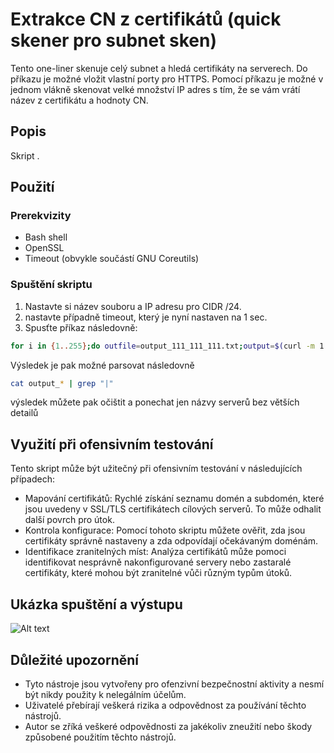 # Extrakce CN z certifikátů (quick skener pro subnet sken)

Tento one-liner skenuje celý subnet a hledá certifikáty na serverech. Do příkazu je možné vložit vlastní porty pro HTTPS. Pomocí příkazu je možné v jednom vlákně skenovat velké množství IP adres s tím, že se vám vrátí název z certifikátu a hodnoty CN.

## Popis

Skript .

## Použití

### Prerekvizity

- Bash shell
- OpenSSL
- Timeout (obvykle součástí GNU Coreutils)

### Spuštění skriptu

1. Nastavte si název souboru a IP adresu pro CIDR /24.
2. nastavte případně timeout, který je nyní nastaven na 1 sec.
3. Spusťte příkaz následovně:

```bash
for i in {1..255};do outfile=output_111_111_111.txt;output=$(curl -m 1 --insecure -vvI https://111.111.111.$i:443 2>&1 | grep -e "Trying" -e "subject: CN=" | awk 'BEGIN{ ORS="" } { print $0 }' | sed 's/*   Trying //g' | sed 's/*  subject: CN=/|/g'); echo $output >> $outfile;clear;echo "Certificate scanner";cat $outfile; done
```

Výsledek je pak možné parsovat následovně
```bash
cat output_* | grep "|"
```

výsledek můžete pak očištit a ponechat jen názvy serverů bez větších detailů


## Využití při ofensivním testování
Tento skript může být užitečný při ofensivním testování v následujících případech:

- Mapování certifikátů: Rychlé získání seznamu domén a subdomén, které jsou uvedeny v SSL/TLS certifikátech cílových serverů. To může odhalit další povrch pro útok.
- Kontrola konfigurace: Pomocí tohoto skriptu můžete ověřit, zda jsou certifikáty správně nastaveny a zda odpovídají očekávaným doménám.
- Identifikace zranitelných míst: Analýza certifikátů může pomoci identifikovat nesprávně nakonfigurované servery nebo zastaralé certifikáty, které mohou být zranitelné vůči různým typům útoků.

## Ukázka spuštění a výstupu
![Alt text](https://github.com/cyb3r5t4lk3r/HackSmithTools/blob/main/Media/Certs-SAN.gif)

## Důležité upozornění
- Tyto nástroje jsou vytvořeny pro ofenzivní bezpečnostní aktivity a nesmí být nikdy použity k nelegálním účelům.
- Uživatelé přebírají veškerá rizika a odpovědnost za používání těchto nástrojů.
- Autor se zříká veškeré odpovědnosti za jakékoliv zneužití nebo škody způsobené použitím těchto nástrojů.

